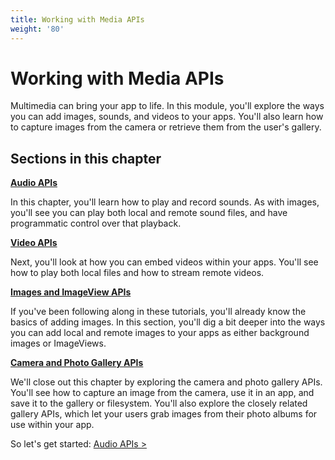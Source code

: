 ```yaml
---
title: Working with Media APIs
weight: '80'
---
```


# Working with Media APIs

Multimedia can bring your app to life. In this module, you'll explore the ways you can add images, sounds, and videos to your apps. You'll also learn how to capture images from the camera or retrieve them from the user's gallery.

## Sections in this chapter

**[Audio APIs](/guide/Titanium_SDK/Titanium_SDK_How-tos/Working_with_Media_APIs/Audio_APIs/)**

In this chapter, you'll learn how to play and record sounds. As with images, you'll see you can play both local and remote sound files, and have programmatic control over that playback.

**[Video APIs](/guide/Titanium_SDK/Titanium_SDK_How-tos/Working_with_Media_APIs/Video_APIs/)**

Next, you'll look at how you can embed videos within your apps. You'll see how to play both local files and how to stream remote videos.

**[Images and ImageView APIs](/guide/Titanium_SDK/Titanium_SDK_How-tos/Working_with_Media_APIs/Images_and_ImageView_APIs/)**

If you've been following along in these tutorials, you'll already know the basics of adding images. In this section, you'll dig a bit deeper into the ways you can add local and remote images to your apps as either background images or ImageViews.

**[Camera and Photo Gallery APIs](/guide/Titanium_SDK/Titanium_SDK_How-tos/Working_with_Media_APIs/Camera_and_Photo_Gallery_APIs/)**

We'll close out this chapter by exploring the camera and photo gallery APIs. You'll see how to capture an image from the camera, use it in an app, and save it to the gallery or filesystem. You'll also explore the closely related gallery APIs, which let your users grab images from their photo albums for use within your app.

So let's get started: [Audio APIs >](/guide/Titanium_SDK/Titanium_SDK_How-tos/Working_with_Media_APIs/Audio_APIs/)
